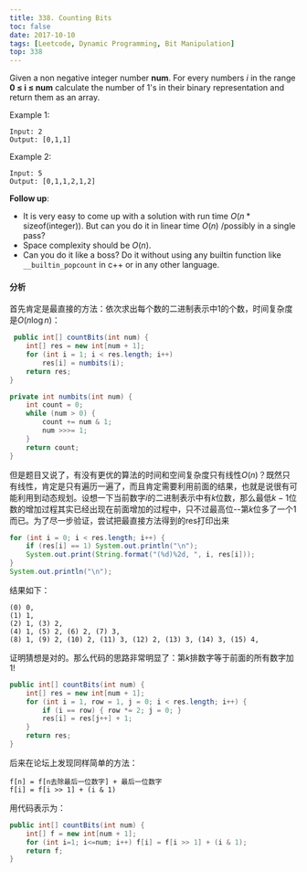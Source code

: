 ```yaml
---
title: 338. Counting Bits
toc: false
date: 2017-10-10
tags: [Leetcode, Dynamic Programming, Bit Manipulation]
top: 338
---
```


Given a non negative integer number **num**. For every numbers $i$ in the range **0 ≤ i ≤ num** calculate the number of 1's in their binary representation and return them as an array.

Example 1:

```
Input: 2
Output: [0,1,1]
```

Example 2:

```
Input: 5
Output: [0,1,1,2,1,2]
```

**Follow up**:

* It is very easy to come up with a solution with run time $O(n*\text{sizeof(integer}))$. But can you do it in linear time $O(n)$ /possibly in a single pass?
* Space complexity should be $O(n)$.
* Can you do it like a boss? Do it without using any builtin function like `__builtin_popcount` in c++ or in any other language.

#### 分析


首先肯定是最直接的方法：依次求出每个数的二进制表示中1的个数，时间复杂度是$O(n\log n)$：


```Java
 public int[] countBits(int num) {
    int[] res = new int[num + 1];
    for (int i = 1; i < res.length; i++)
        res[i] = numbits(i);
    return res;
}

private int numbits(int num) {
    int count = 0;
    while (num > 0) {
        count += num & 1;
        num >>>= 1;
    }
    return count;
}
```


但是题目又说了，有没有更优的算法的时间和空间复杂度只有线性$O(n)$？既然只有线性，肯定是只有遍历一遍了，而且肯定需要利用前面的结果，也就是说很有可能利用到动态规划。设想一下当前数字$i$的二进制表示中有$k$位数，那么最低$k-1$位数的增加过程其实已经出现在前面增加的过程中，只不过最高位--第$k$位多了一个1而已。为了尽一步验证，尝试把最直接方法得到的res打印出来

```Java
for (int i = 0; i < res.length; i++) {
    if (res[i] == 1) System.out.println("\n");
    System.out.print(String.format("(%d)%2d, ", i, res[i]));
}
System.out.println("\n");
```

结果如下：

```
(0) 0, 
(1) 1, 
(2) 1, (3) 2, 
(4) 1, (5) 2, (6) 2, (7) 3, 
(8) 1, (9) 2, (10) 2, (11) 3, (12) 2, (13) 3, (14) 3, (15) 4, 
```

证明猜想是对的。那么代码的思路非常明显了：第$k$排数字等于前面的所有数字加1!

```Java
public int[] countBits(int num) {
    int[] res = new int[num + 1];
    for (int i = 1, row = 1, j = 0; i < res.length; i++) {
        if (i == row) { row *= 2; j = 0; }
        res[i] = res[j++] + 1;
    }
    return res;
}
```

后来在论坛上发现同样简单的方法：


```
f[n] = f[n去除最后一位数字] + 最后一位数字
f[i] = f[i >> 1] + (i & 1)
```

用代码表示为：

```Java
public int[] countBits(int num) {
    int[] f = new int[num + 1];
    for (int i=1; i<=num; i++) f[i] = f[i >> 1] + (i & 1);
    return f;
}
```
